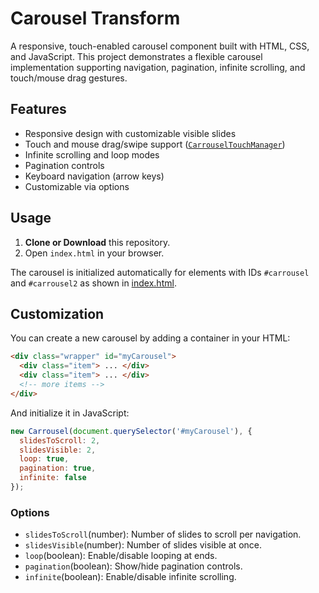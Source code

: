 # Carousel Transform

A responsive, touch-enabled carousel component built with HTML, CSS, and JavaScript. This project demonstrates a flexible carousel implementation supporting navigation, pagination, infinite scrolling, and touch/mouse drag gestures.

## Features

- Responsive design with customizable visible slides
- Touch and mouse drag/swipe support ([`CarrouselTouchManager`](asstes/js/app.js))
- Infinite scrolling and loop modes
- Pagination controls
- Keyboard navigation (arrow keys)
- Customizable via options

## Usage

1. **Clone or Download** this repository.
2. Open `index.html` in your browser.

The carousel is initialized automatically for elements with IDs `#carrousel` and `#carrousel2` as shown in [index.html](index.html).

## Customization

You can create a new carousel by adding a container in your HTML:

```html
<div class="wrapper" id="myCarousel">
  <div class="item"> ... </div>
  <div class="item"> ... </div>
  <!-- more items -->
</div>

```

And initialize it in JavaScript:

```javascript
new Carrousel(document.querySelector('#myCarousel'), {
  slidesToScroll: 2,
  slidesVisible: 2,
  loop: true,
  pagination: true,
  infinite: false
});

```

### Options

- `slidesToScroll`(number): Number of slides to scroll per navigation.
- `slidesVisible`(number): Number of slides visible at once.
- `loop`(boolean): Enable/disable looping at ends.
- `pagination`(boolean): Show/hide pagination controls.
- `infinite`(boolean): Enable/disable infinite scrolling.
